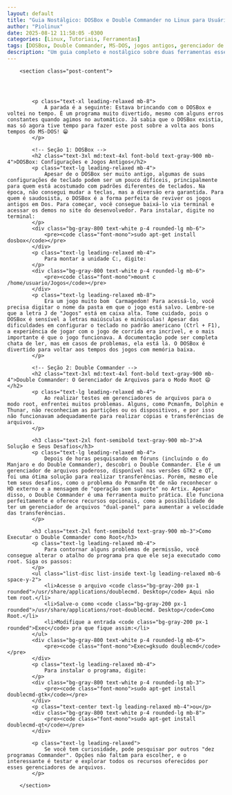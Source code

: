 ```yaml
---
layout: default
title: "Guia Nostálgico: DOSBox e Double Commander no Linux para Usuários Raiz"
author: "Piolinux"
date: 2025-08-12 11:58:05 -0300
categories: [Linux, Tutoriais, Ferramentas]
tags: [DOSBox, Double Commander, MS-DOS, jogos antigos, gerenciador de arquivos, modo root]
description: "Um guia completo e nostálgico sobre duas ferramentas essenciais no Linux: o DOSBox, para reviver jogos antigos, e o Double Commander, para gerenciar arquivos no modo root."
---
```






 
        <section class="post-content">
           
       

    
            <p class="text-xl leading-relaxed mb-8">
                A parada é a seguinte: Estava brincando com o DOSBox e voltei no tempo. É um programa muito divertido, mesmo com alguns erros constantes quando agimos no automático. Já sabia que o DOSBox existia, mas só agora tive tempo para fazer este post sobre a volta aos bons tempos do MS-DOS! 😁
            </p>

            <!-- Seção 1: DOSBox -->
            <h2 class="text-3xl md:text-4xl font-bold text-gray-900 mb-4">DOSBox: Configurações e Jogos Antigos</h2>
            <p class="text-lg leading-relaxed mb-4">
                Apesar de o DOSBox ser muito antigo, algumas de suas configurações de teclado podem ser um pouco difíceis, principalmente para quem está acostumado com padrões diferentes de teclados. Na época, não consegui mudar a teclas, mas a diversão era garantida. Para quem é saudosista, o DOSBox é a forma perfeita de reviver os jogos antigos em Dos. Para começar, você consegue baixá-lo via terminal e acessar os demos no site do desenvolvedor. Para instalar, digite no terminal:
            </p>
            <div class="bg-gray-800 text-white p-4 rounded-lg mb-6">
                <pre><code class="font-mono">sudo apt-get install dosbox</code></pre>
            </div>
            <p class="text-lg leading-relaxed mb-4">
                Para montar a unidade C:, digite:
            </p>
            <div class="bg-gray-800 text-white p-4 rounded-lg mb-6">
                <pre><code class="font-mono">mount c /home/usuario/Jogos</code></pre>
            </div>
            <p class="text-lg leading-relaxed mb-8">
                Era um jogo muito bom  Carmagedom! Para acessá-lo, você precisa digitar o nome da pasta em que o jogo está salvo. Lembre-se que a letra J de "Jogos" está em caixa alta. Tome cuidado, pois o DOSBox é sensível a letras maiúsculas e minúsculas! Apesar das dificuldades em configurar o teclado no padrão americano (Ctrl + F1), a experiência de jogar com o jogo de corrida era incrível, e o mais importante é que o jogo funcionava. A documentação pode ser completa chata de ler, mas em casos de problemas, ela está lá. O DOSBox é divertido para voltar aos tempos dos jogos com memória baixa.
            </p>

            <!-- Seção 2: Double Commander -->
            <h2 class="text-3xl md:text-4xl font-bold text-gray-900 mb-4">Double Commander: O Gerenciador de Arquivos para o Modo Root 😄</h2>
            <p class="text-lg leading-relaxed mb-4">
                Ao realizar testes em gerenciadores de arquivos para o modo root, enfrentei muitos problemas. Alguns, como Pcmanfm, Dolphin e Thunar, não reconheciam as partições ou os dispositivos, e por isso não funcionavam adequadamente para realizar cópias e transferências de arquivos.
            </p>

            <h3 class="text-2xl font-semibold text-gray-900 mb-3">A Solução e Seus Desafios</h3>
            <p class="text-lg leading-relaxed mb-4">
                Depois de horas pesquisando em fóruns (incluindo o do Manjaro e do Double Commander), descobri o Double Commander. Ele é um gerenciador de arquivos poderoso, disponível nas versões GTK2 e QT,  foi uma ótima solução para realizar transferências. Porém, mesmo ele tem seus desafios, como o problema do PcmanFm Qt de não reconhecer o HD externo e a mensagem de "operação sem suporte" no Artix. Apesar disso, o Double Commander é uma ferramenta muito prática. Ele funciona perfeitamente e oferece recursos opcionais, como a possibilidade de ter um gerenciador de arquivos "dual-panel" para aumentar a velocidade das transferências.
            </p>

            <h3 class="text-2xl font-semibold text-gray-900 mb-3">Como Executar o Double Commander como Root</h3>
            <p class="text-lg leading-relaxed mb-4">
                Para contornar alguns problemas de permissão, você consegue alterar o atalho do programa pra que ele seja executado como root. Siga os passos:
            </p>
            <ul class="list-disc list-inside text-lg leading-relaxed mb-6 space-y-2">
                <li>Acesse o arquivo <code class="bg-gray-200 px-1 rounded">/usr/share/applications/doublecmd. Desktop</code> Aqui não tem root.</li>
                <li>Salve-o como <code class="bg-gray-200 px-1 rounded">/usr/share/applications/root-doublecmd. Desktop</code>Como Root.</li>
                <li>Modifique a entrada <code class="bg-gray-200 px-1 rounded">Exec</code> pra que fique assim:</li>
            </ul>
            <div class="bg-gray-800 text-white p-4 rounded-lg mb-6">
                <pre><code class="font-mono">Exec=gksudo doublecmd</code></pre>
            </div>
            <p class="text-lg leading-relaxed mb-4">
                Para instalar o programa, digite:
            </p>
            <div class="bg-gray-800 text-white p-4 rounded-lg mb-3">
                <pre><code class="font-mono">sudo apt-get install doublecmd-gtk</code></pre>
            </div>
            <p class="text-center text-lg leading-relaxed mb-4">ou</p>
            <div class="bg-gray-800 text-white p-4 rounded-lg mb-8">
                <pre><code class="font-mono">sudo apt-get install doublecmd-qt</code></pre>
            </div>

            <p class="text-lg leading-relaxed">
                Se você tem curiosidade, pode pesquisar por outros "dez programas Commander". Opções não faltam para escolher, e o interessante é testar e explorar todos os recursos oferecidos por esses gerenciadores de arquivos.
            </p>
            
        </section>
 


